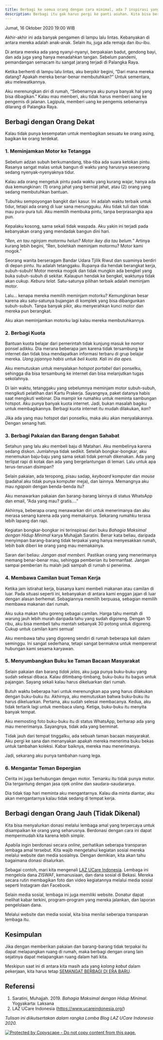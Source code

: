 ```yaml
---
title: Berbagi ke semua orang dengan cara minimal, ada 7 inspirasi yang mudah diterapkan!
description: Berbagi itu gak harus pergi ke panti asuhan. Kita bisa berbagi ke siapa aja dan gak harus ngasih sesuatu yang wah.
---
```

Jumat, 16 Oktober 2020 19:00 WIB

Akhir-akhir ini ada banyak pengamen di lampu lalu lintas. Kebanyakan di antara mereka adalah anak-anak. Selain itu, juga ada remaja dan ibu-ibu.

Di antara mereka ada yang nyanyi-nyanyi, berpakaian badut, gendong bayi, dan ada juga yang hanya menadahkan tangan. Sebelum pandemi, pemandangan semacam itu sangat jarang terjadi di Palangka Raya.

Ketika berhenti di lampu lalu lintas, aku berpikir begini, “Dari mana mereka datang? Apakah mereka benar-benar membutuhkan?” Untuk sementara, aku melewatkannya.

Aku merenungkan diri di rumah, “Sebenarnya aku punya banyak hal yang bisa dibagikan.” Kalau mau memberi, aku tidak harus memberi uang ke pengemis di jalanan. Lagipula, memberi uang ke pengemis sebenarnya dilarang di Palangka Raya.

## Berbagi dengan Orang Dekat

Kalau tidak punya kesempatan untuk membagikan sesuatu ke orang asing, bagikan ke orang terdekat.

### 1. Meminjamkan Motor ke Tetangga

Sebelum adzan subuh berkumandang, tiba-tiba ada suara ketokan pintu. Rasanya sangat malas untuk bangun di waktu yang harusnya seseorang sedang nyenyak-nyenyaknya tidur.

Kalau ada orang mengetuk pintu pada waktu yang kurang wajar, hanya ada dua kemungkinan: (1) orang jahat yang berniat jahat, atau (2) orang yang sedang membutuhkan bantuan.

Tubuhku sempoyongan bangkit dari kasur. Ini adalah waktu terbaik untuk tidur, tetapi ada orang di luar sana menungguku. Aku tidak tuli dan tidak mau pura-pura tuli. Aku memilih membuka pintu, tanpa berprasangka apa pun.

Kepalaku kosong, sama sekali tidak waspada. Aku yakin ini terjadi pada kebanyakan orang yang mendadak bangun dini hari.

“_Ren, en tau nginjam motormu helun? Motor ikey dia tau belum._” Artinya kurang lebih begini, “Ren, bolehkah meminjam motormu? Motor kami mogok.”

Seorang wanita berseragam Bandar Udara Tjilik Riwut dan suaminya berdiri di depan pintu. Itu adalah tetanggaku. Rupanya dia hendak berangkat kerja, subuh-subuh! Motor mereka mogok dan tidak mungkin ada bengkel yang buka subuh-subuh di sekitar. Kalaupun hendak ke bengkel, waktunya tidak akan cukup. _Keburu telat._ Satu-satunya pilihan terbaik adalah meminjam motor.

Lalu... kenapa mereka memilih meminjam motorku? Kemungkinan besar karena aku satu-satunya bujangan di komplek yang bisa dibangunkan subuh-subuh. Tanpa banyak pikir, aku menyerahkan kunci motor dan mereka pun berangkat.

Aku akan meminjamkan motorku lagi kalau mereka membutuhkannya.

### 2. Berbagi Kuota

Bantuan kuota belajar dari pemerintah tidak kunjung masuk ke nomor ponsel adikku. Dia merana beberapa jam karena tidak tersambung ke internet dan tidak bisa mendapatkan informasi terbaru di grup belajar mereka. _Uang jajannya habis untuk beli kuota. Kali ini dia apes._

Aku memutuskan untuk menyalakan _hotspot portabel_ dari ponselku, sehingga dia bisa tersambung ke internet dan bisa melanjutkan tugas sekolahnya.

Di lain waktu, tetanggaku yang sebelumnya meminjam motor subuh-subuh, mengikuti pelatihan dari Kartu Prakerja. Sayangnya, paket datanya habis saat mengikuti webinar. Dia mampir ke rumahku untuk meminta sambungan hotspot. Aku punya banyak kuota internet. Jadi, bukan masalah bagiku untuk membagikannya. Berbagi kuota internet itu mudah dilakukan, _kan_?

Jika ada yang mau hotspot dari ponselku, maka aku akan menyalakannya. Dengan senang hati.

### 3. Berbagi Pakaian dan Barang dengan Sahabat

Setahun yang lalu aku membeli baju di Matahari. Aku membelinya karena sedang diskon. Jumlahnya tidak sedikit. Setelah bongkar-bongkar, aku menemukan baju-baju yang sama sekali tidak pernah dikenakan. Ada yang terlipat rapi di kotak dan ada yang bergelantungan di lemari. Lalu untuk apa terus-terusan disimpan?

Selain pakaian, ada teropong, pisau sadap, _keyboard_ komputer dan _mouse_ (padahal aku tidak punya komputer meja), dan lainnya. Memangnya aku mau _ngapain_ dengan benda-benda itu?

Aku menawarkan pakaian dan barang-barang lainnya di status WhatsApp dan email, “Ada yang mau? gratis....”

Akhirnya, beberapa orang menawarkan diri untuk menerimanya dan aku merasa senang karena ada yang memakainya. Sekarang rumahku terasa lebih lapang dan rapi.

Kegiatan bongkar-bongkar ini terinspirasi dari buku _Bahagia Maksimal dengan Hidup Minimal_ karya Muhajjah Saratini. Benar kata beliau, daripada menyimpan barang-barang tidak terpakai yang hanya menyesakkan rumah, lebih baik diberi ke orang yang mau memakainya.

Saran dari beliau: _Jangan asal memberi._ Pastikan orang yang menerimanya memang benar-benar mau, sehingga pemberian itu bermanfaat. Jangan sampai pemberian itu malah jadi sampah di rumah si penerima.

### 4. Membawa Camilan buat Teman Kerja

Ketika jam istirahat kerja, biasanya kami membeli makanan atau camilan di luar. Pada situasi seperti ini, kebanyakan di antara kami enggan jajan di luar dengan alasan berhemat. Sebagiannya memilih berpuasa, sebagian memilih membawa makanan dari rumah.

Aku suka makan tahu goreng sebagai camilan. Harga tahu mentah di warung jauh lebih murah daripada tahu yang sudah digoreng. Dengan 10 ribu, aku bisa membeli tahu mentah sebanyak 30 potong untuk digoreng. Cukup untuk camilan kami semua!

Aku membawa tahu yang digoreng sendiri di rumah beberapa kali dalam seminggu. Ini sangat sederhana, tetapi sangat bermakna untuk mempererat hubungan kami sesama karyawan.

### 5. Menyumbangkan Buku ke Taman Bacaan Masyarakat

Selain pakaian dan barang _tidak jelas_, aku juga punya buku-buku yang sudah selesai dibaca. Kalau ditimbang-timbang, buku-buku itu bagus untuk pajangan. Sayang sekali kalau harus dikeluarkan dari rumah.

Butuh waktu beberapa hari untuk merenungkan apa yang harus dilakukan dengan buku-buku itu. Akhirnya, aku memutuskan bahwa buku-buku itu harus dikeluarkan. Pertama, aku sudah selesai membacanya. Kedua, aku tidak tertarik lagi untuk membaca ulang. Ketiga, buku-buku itu menyita banyak tempat.

Aku memosting foto buku-buku itu di status WhatsApp, berharap ada yang mau menerimanya. Sayangnya, tidak ada yang berminat.

Tidak jauh dari tempat tinggalku, ada sebuah taman bacaan masyarakat. Aku pergi ke sana dan menanyakan apakah mereka menerima buku bekas untuk tambahan koleksi. Kabar baiknya, mereka mau menerimanya.

Jadi, sekarang aku punya tambahan ruang lega.

### 6. Mengantar Teman Bepergian

Cerita ini juga berhubungan dengan motor. Temanku itu tidak punya motor. Dia tergantung dengan jasa ojek _online_ dan saudara-saudaranya.

Dia tidak tiap hari meminta aku mengantarnya. Kalau dia minta diantar, aku akan mengantarnya kalau tidak sedang di tempat kerja.

## Berbagi dengan Orang Jauh (Tidak Dikenal)

Kita bisa menyalurkan donasi melalui lembaga amal yang terpercaya untuk disampaikan ke orang yang seharusnya. Berdonasi dengan cara ini dapat mempermudah kita karena lebih _simple_.

Apabila ingin berdonasi secara _online_, perhatikan seberapa transparan lembaga amal tersebut. Kita wajib mengetahui kegiatan sosial mereka melalui website dan media sosialnya. Dengan demikian, kita akan tahu bagaimana donasi disalurkan.

Sebagai contoh, mari kita mengenali [LAZ UCare Indonesia](https://www.ucareindonesia.org/). Lembaga ini mengelola dana ZISWAF, kemanusiaan, dan dana sosial di Bekasi. Mereka secara rutin membagikan foto dan video kegiatannya melalui media sosial seperti Instagram dan Facebook.

Selain media sosial, lembaga ini juga memiliki website. Donatur dapat melihat kabar terkini, program-program yang mereka jalankan, dan laporan pengelolaan dana. 

Melalui website dan media sosial, kita bisa menilai seberapa transparan lembaga itu.

## Kesimpulan

Jika dengan memberikan pakaian dan barang-barang tidak terpakai itu dapat melapangkan ruang di rumah, maka berbagi dengan orang lain sejatinya dapat melapangkan ruang dalam hati kita.

Meskipun saat ini di antara kita masih ada yang _kalang kabut_ dalam pekerjaan, kita harus tetap [SEMANGAT BERBAGI DI ERA BARU](https://www.ucareindonesia.org/).

## Referensi

1. Saratini, Muhajjah. 2019. _Bahagia Maksimal dengan Hidup Minimal_. Yogyakarta: Laksana
2. LAZ UCare Indonesia (https://www.ucareindonesia.org/)

*Tulisan ini diikutsertakan dalam rangka Lomba Blog LAZ UCare Indonesia 2020.*

[ ![Protected by Copyscape - Do not copy content from this page.](//banners.copyscape.com/img/copyscape-banner-black-200x25.png) ](http://www.copyscape.com/)
